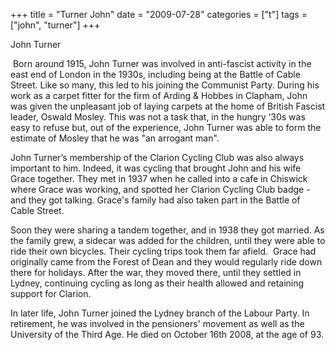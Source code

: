 +++
title = "Turner John"
date = "2009-07-28"
categories = ["t"]
tags = ["john", "turner"]
+++

John Turner

 Born around 1915, John Turner was involved in anti-fascist activity in the east end of London in the 1930s, including being at the Battle of Cable Street. Like so many, this led to his joining the Communist Party. During his work as a carpet fitter for the firm of Arding & Hobbes in Clapham, John was given the unpleasant job of laying carpets at the home of British Fascist leader, Oswald Mosley. This was not a task that, in the hungry ‘30s was easy to refuse but, out of the experience, John Turner was able to form the estimate of Mosley that he was "an arrogant man".

John Turner’s membership of the Clarion Cycling Club was also always important to him. Indeed, it was cycling that brought John and his wife Grace together. They met in 1937 when he called into a cafe in Chiswick where Grace was working, and spotted her Clarion Cycling Club badge - and they got talking. Grace's family had also taken part in the Battle of Cable Street.

Soon they were sharing a tandem together, and in 1938 they got married. As the family grew, a sidecar was added for the children, until they were able to ride their own bicycles. Their cycling trips took them far afield.  Grace had originally came from the Forest of Dean and they would regularly ride down there for holidays. After the war, they moved there, until they settled in Lydney, continuing cycling as long as their health allowed and retaining support for Clarion.

In later life, John Turner joined the Lydney branch of the Labour Party. In retirement, he was involved in the pensioners' movement as well as the University of the Third Age. He died on October 16th 2008, at the age of 93.

